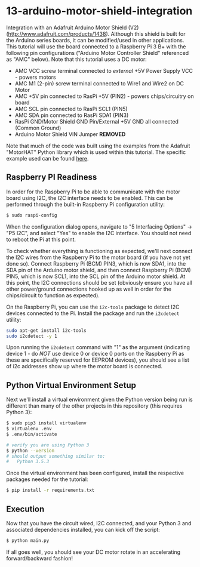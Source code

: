 # 13-arduino-motor-shield-integration

Integration with an Adafruit Arduino Motor Shield (V2) (http://www.adafruit.com/products/1438). 
Although this shield is built for the Arduino series boards, it can be modified/used in other
applications. This tutorial will use the board connected to a Raspberry Pi 3 B+ with the following
pin configurations ("Arduino Motor Controller Shield" referenced as "AMC" below). Note that this
tutorial uses a DC motor:

- AMC VCC screw terminal connected to *external* +5V Power Supply VCC - powers motors
- AMC M1 (2-pin) screw terminal connected to Wire1 and Wire2 on DC Motor
- AMC +5V pin connected to RasPi +5V (PIN2) - powers chips/circuitry on board
- AMC SCL pin connected to RasPi SCL1 (PIN5)
- AMC SDA pin connected to RasPi SDA1 (PIN3)
- RasPi GND/Motor Shield GND Pin/External +5V GND all connected (Common Ground)
- Arduino Motor Shield VIN Jumper **REMOVED**

Note that much of the code was built using the examples from the Adafruit "MotorHAT" Python library
which is used within this tutorial. The specific example used can be found
[here](https://raw.githubusercontent.com/adafruit/Adafruit-Motor-HAT-Python-Library/master/examples/DCTest.py).

## Raspberry PI Readiness

In order for the Raspberry Pi to be able to communicate with the motor board using I2C, the I2C interface
needs to be enabled. This can be performed through the built-in Raspberry Pi configuration utility:

```bash
$ sudo raspi-config
```

When the configuration dialog opens, navigate to "5 Interfacing Options" -> "P5 I2C", and select "Yes"
to enable the I2C interface. You should not need to reboot the Pi at this point.

To check whether everything is functioning as expected, we'll next connect the I2C wires from the Raspberry
Pi to the motor board (if you have not yet done so). Connect Raspberry Pi (BCM) PIN3, which is now SDA1,
into the SDA pin of the Arduino motor shield, and then connect Raspberry Pi (BCM) PIN5, which is now SCL1,
into the SCL pin of the Arduino motor shield. At this point, the I2C connections should be set (obviously
ensure you have all other power/ground connections hooked up as well in order for the chips/circuit to
function as expected).

On the Raspberry Pi, you can use the `i2c-tools` package to detect I2C devices connected to the Pi. Install
the package and run the `i2cdetect` utility:

```bash
sudo apt-get install i2c-tools
sudo i2cdetect -y 1
```

Upon running the `i2cdetect` command with "1" as the argument (indicating device 1 - do *NOT* use device 0 or
device 0 ports on the Raspberry Pi as these are specifically reserved for EEPROM devices), you should see a
list of i2c addresses show up where the motor board is connected.

## Python Virtual Environment Setup

Next we'll install a virtual environment given the Python version being run is different than many of the
other projects in this repository (this requires Python 3):

```bash
$ sudo pip3 install virtualenv
$ virtualenv .env
$ .env/bin/activate

# verify you are using Python 3
$ python --version
# should output something similar to:
#   Python 3.5.3
```

Once the virtual environment has been configured, install the respective packages needed
for the tutorial:

```bash
$ pip install -r requirements.txt
```

## Execution

Now that you have the circuit wired, I2C connected, and your Python 3 and associated dependencies installed,
you can kick off the script:

```bash
$ python main.py
```

If all goes well, you should see your DC motor rotate in an accelerating forward/backward fashion!
